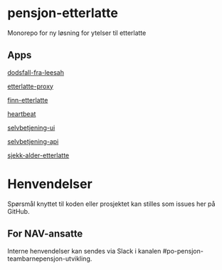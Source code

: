 # pensjon-etterlatte

Monorepo for ny løsning for ytelser til etterlatte

## Apps
[dodsfall-fra-leesah](apps/dodsfall-fra-leesah)

[etterlatte-proxy](apps/etterlatte-proxy)

[finn-etterlatte](apps/finn-etterlatte)

[heartbeat](apps/heartbeat)

[selvbetjening-ui](apps/selvbetjening-ui)

[selvbetjening-api](apps/selvbetjening-api)

[sjekk-alder-etterlatte](apps/sjekk-alder-etterlatte)


# Henvendelser

Spørsmål knyttet til koden eller prosjektet kan stilles som issues her på GitHub.

## For NAV-ansatte

Interne henvendelser kan sendes via Slack i kanalen #po-pensjon-teambarnepensjon-utvikling.
